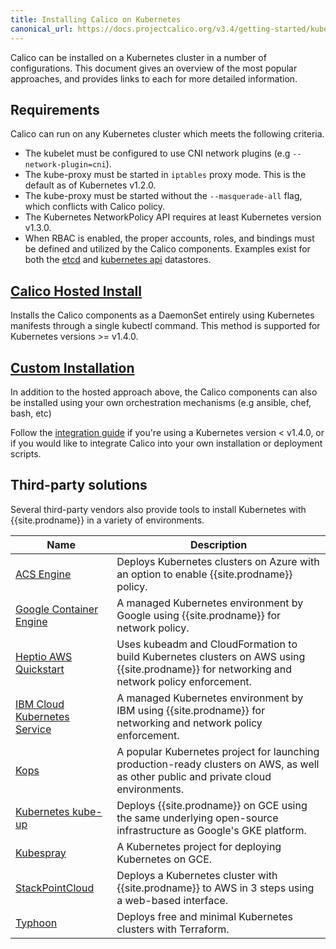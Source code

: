 ```yaml
---
title: Installing Calico on Kubernetes
canonical_url: https://docs.projectcalico.org/v3.4/getting-started/kubernetes/installation/
---
```


Calico can be installed on a Kubernetes cluster in a number of configurations.  This document
gives an overview of the most popular approaches, and provides links to each for more detailed
information.

## Requirements

Calico can run on any Kubernetes cluster which meets the following criteria.

- The kubelet must be configured to use CNI network plugins (e.g `--network-plugin=cni`).
- The kube-proxy must be started in `iptables` proxy mode.  This is the default as of Kubernetes v1.2.0.
- The kube-proxy must be started without the `--masquerade-all` flag, which conflicts with Calico policy.
- The Kubernetes NetworkPolicy API requires at least Kubernetes version v1.3.0.
- When RBAC is enabled, the proper accounts, roles, and bindings must be defined
  and utilized by the Calico components.  Examples exist for both the [etcd](rbac.yaml) and
  [kubernetes api](hosted/rbac-kdd.yaml) datastores.


## [Calico Hosted Install](hosted)

Installs the Calico components as a DaemonSet entirely using Kubernetes manifests through a single
kubectl command.  This method is supported for Kubernetes versions >= v1.4.0.

## [Custom Installation](integration)

In addition to the hosted approach above, the Calico components can also be installed using your
own orchestration mechanisms (e.g ansible, chef, bash, etc)

Follow the [integration guide](integration) if you're using a Kubernetes version < v1.4.0, or if you would like
to integrate Calico into your own installation or deployment scripts.

## Third-party solutions

Several third-party vendors also provide tools to install Kubernetes with {{site.prodname}} in a variety of
environments.

| Name                                 | Description |
|--------------------------------------|-------------|
| [ACS Engine][acs-engine]             | Deploys Kubernetes clusters on Azure with an option to enable {{site.prodname}} policy. |
| [Google Container Engine][gke]       | A managed Kubernetes environment by Google using {{site.prodname}} for network policy. |
| [Heptio AWS Quickstart][heptio]      | Uses kubeadm and CloudFormation to build Kubernetes clusters on AWS using {{site.prodname}} for networking and network policy enforcement. |
| [IBM Cloud Kubernetes Service][ibmk] | A managed Kubernetes environment by IBM using {{site.prodname}} for networking and network policy enforcement. |
| [Kops][kops]                         | A popular Kubernetes project for launching production-ready clusters on AWS, as well as other public and private cloud environments. |
| [Kubernetes kube-up][kube-up]        | Deploys {{site.prodname}} on GCE using the same underlying open-source infrastructure as Google's GKE platform. |
| [Kubespray][kubespray]               | A Kubernetes project for deploying Kubernetes on GCE. |
| [StackPointCloud][stackpoint]        | Deploys a Kubernetes cluster with {{site.prodname}} to AWS in 3 steps using a web-based interface. |
| [Typhoon][typhoon]                   | Deploys free and minimal Kubernetes clusters with Terraform. |

[acs-engine]: https://github.com/Azure/acs-engine/blob/master/docs/kubernetes.md
[gke]: https://cloud.google.com/kubernetes-engine/docs/how-to/network-policy
[heptio]: https://s3.amazonaws.com/quickstart-reference/heptio/latest/doc/heptio-kubernetes-on-the-aws-cloud.pdf
[ibmk]: https://www.ibm.com/cloud/container-service/
[kops]: https://github.com/kubernetes/kops/blob/master/docs/networking.md#calico-example-for-cni-and-network-policy
[kubespray]: https://github.com/kubernetes-incubator/kubespray
[kube-up]: http://kubernetes.io/docs/getting-started-guides/network-policy/calico/
[stackpoint]: https://stackpoint.io/#/
[typhoon]: https://typhoon.psdn.io/

